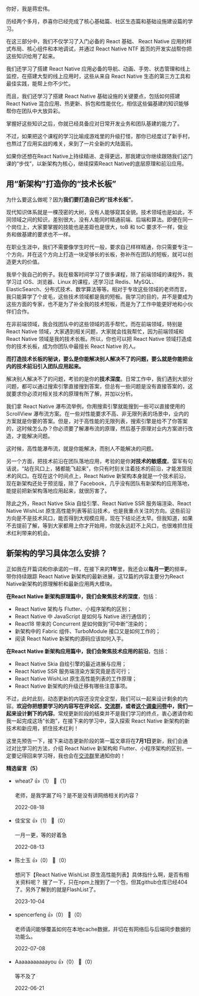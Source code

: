 你好，我是蒋宏伟。

历经两个多月，恭喜你已经完成了核心基础篇、社区生态篇和基础设施建设篇的学习。

在这三部分中，我们不仅学习了入门必备的 React 基础、 React Native 应用的样式布局、核心组件和本地调试，并通过 React Native NTF 首页的开发实战帮你把这些知识给用了起来。

我们还学习了搭建 React Native 应用必备的导航、动画、手势、状态管理和线上监控，在搭建大型的线上应用时，这些从来自 React Native 生态的第三方工具和最佳实践，能帮上你不少忙。

而且，我们还学习了搭建 React Native 基础设施的关键要点，包括如何搭建 React Native 混合应用、热更新、拆包和性能优化，相信这些偏基建的知识能够帮你在团队中大放异彩。

掌握好这些知识之后，你就已经具备应对日常开发业务和团队基建的能力了。

不过，如果把这个课程的学习比喻成游戏里的升级打怪，那你已经度过了新手村，也熬过了应用实战的难关，来到了一片全新的大陆面前。

如果你还想在React Native上持续精进、走得更远，那我建议你继续跟随我们这门课的“步伐”，以新架构为核心，继续探索React Native的底层原理和前沿应用。

## 用“新架构”打造你的“技术长板”

为什么要这么做呢？因为**我们要打造自己的“技术长板”**。

现代知识体系就是一棵茂密的大树，没有人能够窥其全貌。技术领域也是如此，不同领域之间的知识，差别很大，没有人能同时精通前端、后端和算法。即便在同一个岗位上，大家要掌握的技能也是差距也是很大，toB 和 toC 要求不一样，做业务和做基建的要求也不一样。

在职业生涯中，我们不需要像学生时代一般，要求自己样样精通，你只需要专注一个方向，并在这个方向上打造一块足够长的长板，弥补所在团队的短板，就可以创造更大的价值。

我举个我自己的例子。我在极客时间学习了很多课程，除了前端领域的课程外，我学习过 iOS、浏览器、Linux 的课程，还学习过 Redis、MySQL、ElasticSearch、分布式技术、数学算法等等。相对于专攻这些领域的老师而言，我只能算学了个皮毛，这些技术领域都是我的短板。我学习的目的，并不是要成为这些方面的专家，也不是为了补全我的技术短板，而是为了工作中能更好地和小伙伴们合作。

在非前端领域，我会找团队中的这些领域的高手帮忙。而在前端领域，特别是 React Native 领域，大家遇到相关问题，大家就会找我帮忙，因为前端领域和 React Native 领域是我的技术长板。所以，你也可以把 React Native 领域打造成你的技术长板，成为你团队中最擅长 React Native 的人。

**而打造技术长板的秘诀，要么是你能解决别人解决不了的问题，要么就是你能把业内的技术前沿引入团队应用起来。**

解决别人解决不了的问题，考验的是你的**技术深度**。日常工作中，我们遇到大部分问题，都可以通过搜索引擎直接搜到答案，但总有一些问题是没有直接答案的，这就要求你必须对相关技术的原理有所了解，并加以分析。

我们拿 React Native 瀑布流举例，你用搜索引擎就能搜到一些可以直接使用的 ScrollView 瀑布流方案。在一些对性能要求不高、非无限列表的场景中，业内的方案就是你要的答案。但是，对于高性能的无限列表，搜索引擎是给不了你答案的，这时候怎么办？你必须要了解瀑布流的原理，然后基于原理对业内方案进行改造，才能解决问题。

这时候，高性能瀑布流，就是你能解决，而别人不能解决的问题。

另一个方面，把技术前沿在团队落地应用，考验的是你**对技术的敏感度**。雷军有句话说，“站在风口上，猪都能飞起来”，你只有时刻关注着技术的前沿，才能发现技术的风口。在现在这个时间点上，React Native 新架构本身就是一个技术前沿，现在新架构还处于预览版，除了 Facebook，几乎没有团队有新架构的应用落地，能提前把新架构落地应用起来，就很厉害了。

除此之外，React Native Skia 自绘引擎、React Native SSR 服务端渲染、React Native WishList 原生高性能列表等前沿技术，也是我重点关注的方向。这些前沿方向是不是技术风口，能否得到大规模应用，现在下结论还太早。但我知道，如果不去提前了解，等到大家都用上你才开始用，你就永远赶不上风口，也很难抓住技术红利带来的机会。

## 新架构的学习具体怎么安排？

正如我在开篇词和你承诺的一样，在接下来的**1年**里，我还会以**每月一更**的频率，带你持续跟踪 React Native 新架构的最新进展，这12篇的内容主要分为React Native新架构的原理解析和最新应用两大模块。

**在React Native 新架构原理篇中，我们会聚焦技术的深度**，包括：

- React Native 架构与 Flutter、小程序架构的区别；
- React Native 中 JavaScript 是如何与 Native 进行通信的；
- React18 带来的 Concurrent 是如何做到“可中断”渲染的；
- 新架构中的 Fabric 组件、TurboModule 接口又是如何工作的；
- 阅读 React Native 新架构的源码应该如何入手。

**在React Native 新架构应用篇中，我们会聚焦技术应用的前沿**，包括：

- React Native Skia 自绘引擎的最近进展与应用；
- React Native SSR 服务端渲染方案究竟是否可行；
- React Native WishList 原生高性能列表的工作原理；
- React Native 新架构的升级迁移有哪些注意事项。

不过，此时此刻，动态更新的内容还没完全定型，我们可以一起来设计剩余的内容。**欢迎你把想要学习的内容写在评论区、[交流群](https://jinshuju.net/f/Yd5WEw)，或者[这个调查问卷](https://jinshuju.net/f/L6gPf2)中，我们一起来设计剩下的内容**。常规更新阶段的结束并不是我们学习的终点，衷心邀请你和我一起完成这场“长跑”，在接下来的学习中，深入探索 React Native 新架构的新技术和新应用，抓住技术红利！

这里先预告一下，接下来动态更新阶段的第一篇文章将在**7月1日**更新，我们会通过对比学习的方法，介绍 React Native 新架构和 Flutter、小程序架构的区别，一定要记得回来学习呀，我也会在[交流群](https://jinshuju.net/f/Yd5WEw)里通知你的！
<div><strong>精选留言（5）</strong></div><ul>
<li><span>wheat7</span> 👍（1） 💬（1）<p>老师，是我学漏了吗？是不是没有讲网络相关的内容？</p>2022-08-18</li><br/><li><span>佳宝宝</span> 👍（1） 💬（0）<p>一月一更，等的好着急</p>2022-08-13</li><br/><li><span>陈士玉</span> 👍（0） 💬（0）<p>想问下【React Native WishList 原生高性能列表】具体指什么啊，是否有相关资料呢？
搜了一下，只在npm上搜到了一个包，但其github仓库已经404了。另外了解到的就是FlashList了。</p>2023-10-04</li><br/><li><span>spencerfeng</span> 👍（0） 💬（0）<p>老师请问能够覆盖如何在本地cache数据，并切在有网络后与后端同步数据的功能么。</p>2022-07-08</li><br/><li><span>Aaaaaaaaaaayou</span> 👍（0） 💬（0）<p>等不及了</p>2022-06-21</li><br/>
</ul>